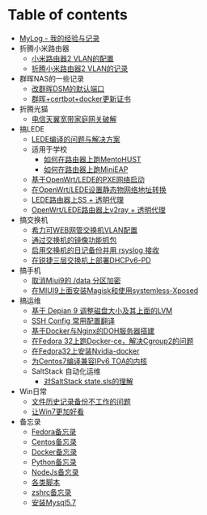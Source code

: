# Table of contents

* [MyLog - 我的经验与记录](README.md)
* 折腾小米路由器
  * [小米路由器2 VLAN的配置](HomeNetwork/mirother/MiRother2_Vlan_wiki.md)
  * [折腾小米路由器2 VLAN的记录](HomeNetwork/mirother/MiRother2_Vlan_Story.md)
* 群晖NAS的一些记录
  * [改群晖DSM的默认端口](HomeNetwork/NAS/ChangeSynologyNginxPoint.md)
  * [群晖+certbot+docker更新证书](HomeNetwork/NAS/UpdateSynoCertByDocker.md)
* 折腾光猫
  * [电信天翼宽带家庭网关破解](HomeNetwork/Telecom/Hack_To_Telecom_device.md)
* 搞LEDE
  * [LEDE编译的问题与解决方案](lede/Make-problem/Problem.md)
  * 适用于学校
    * [如何在路由器上跑MentoHUST](lede/Common_options/ForSchoolUseRuijie.md)
    * [如何在路由器上跑MiniEAP](lede/Common_options/ForSchoolUseRuijie2.md)
  * [基于OpenWrt/LEDE的PXE网络启动](lede/Common_options/PXEBoot.md)
  * [在OpenWrt/LEDE设置静态物网络地址转换](lede/Common_options/StaticNat.md)
  * [LEDE路由器上SS + 透明代理](lede/Common_options/ShadowSockOnLEDE.md)
  * [OpenWrt/LEDE路由器上v2ray + 透明代理](lede/Common_options/v2rayOnOpenwrt.md)
* 搞交换机
  * [希力可WEB网管交换机VLAN配置](switch/siri-switch/web_managed.md)
  * [通过交换机的镜像功能抓包](switch/universal/GetPackageByMonitor.md)
  * [启用交换机的日记备份并用 rsyslog 接收](switch/universal/LogServer-linux.md)
  * [在锐捷三层交换机上部署DHCPv6-PD](switch/universal/DHCPv6-PDOnRuijieSwitch.md)
* 搞手机
  * [取消Miui9的 /data 分区加密](phone/Mi5-Miui9-SDK24/DisableEncryption.md)
  * [在MIUI9上面安装Magisk和使用systemless-Xposed](phone/Mi5-Miui9-SDK24/UseMagiskXposed.md)
* 搞运维
  * [基于 Depian 9 调整磁盘大小及其上面的LVM](linux/Resize_disk_and_LVM.md)
  * [SSH Config 常用配置翻译](linux/SSH_Config.md)
  * [基于Docker与Nginx的DOH服务器搭建](linux/DNS_over_HTTPS.md)
  * [在Fedora 32上跑Docker-ce，解决Cgroup2的问题](linux/Fedora32_Cgroup2_docker.md)
  * [在Fedora32上安装Nvidia-docker](linux/InstallNvidiaDockerOnFedora32.md)
  * [为Centos7编译兼容IPv6 TOA的内核](linux/LinuxKernelWithTOA.md)
  * SaltStack 自动化运维
    * [对SaltStack state.sls的理解](linux/SaltStack/state_sls_simple.md)
* Win日常
  * [文件历史记录备份不工作的问题](windows/FileHistory_not_work.md)
  * [让Win7更加好看](windows/MakeWin7Beatiful.md)
* 备忘录
  * [Fedora备忘录](linux/Fedora备忘录.md)
  * [Centos备忘录](linux/Centos备忘录.md)
  * [Docker备忘录](linux/Docker备忘录.md)
  * [Python备忘录](software/Python备忘录.md)
  * [NodeJs备忘录](software/nodejs备忘录.md)
  * [各类脚本](linux/各类脚本.md)
  * [zshrc备忘录](linux/zshrc.md)
  * [安装Mysql5.7](linux/mysql/Mysql57Install.md)